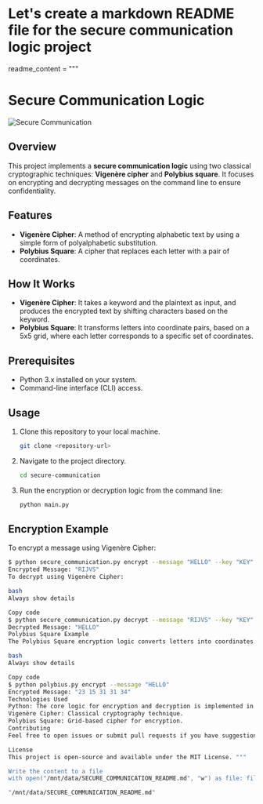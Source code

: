 # Let's create a markdown README file for the secure communication logic project
readme_content = """
# Secure Communication Logic

![Secure Communication](https://cdn.discordapp.com/attachments/1055888285345513542/1292728448447676457/WhatsApp_Image_2024-10-07_at_00.19.21.jpeg?ex=6704caaf&is=6703792f&hm=d09ddb18a0e3c9c9c9b5b5f226a7959b679367bc3dd970abea532d022dbf2c4b&)

## Overview
This project implements a **secure communication logic** using two classical cryptographic techniques: **Vigenère cipher** and **Polybius square**. It focuses on encrypting and decrypting messages on the command line to ensure confidentiality.

## Features
- **Vigenère Cipher**: A method of encrypting alphabetic text by using a simple form of polyalphabetic substitution.
- **Polybius Square**: A cipher that replaces each letter with a pair of coordinates.

## How It Works
- **Vigenère Cipher**: It takes a keyword and the plaintext as input, and produces the encrypted text by shifting characters based on the keyword.
- **Polybius Square**: It transforms letters into coordinate pairs, based on a 5x5 grid, where each letter corresponds to a specific set of coordinates.

## Prerequisites
- Python 3.x installed on your system.
- Command-line interface (CLI) access.

## Usage
1. Clone this repository to your local machine.
    ```bash
    git clone <repository-url>
    ```
2. Navigate to the project directory.
    ```bash
    cd secure-communication
    ```
3. Run the encryption or decryption logic from the command line:
    ```bash
    python main.py
    ```

## Encryption Example
To encrypt a message using Vigenère Cipher:
```bash
$ python secure_communication.py encrypt --message "HELLO" --key "KEY"
Encrypted Message: "RIJVS"
To decrypt using Vigenère Cipher:

bash
Always show details

Copy code
$ python secure_communication.py decrypt --message "RIJVS" --key "KEY"
Decrypted Message: "HELLO"
Polybius Square Example
The Polybius Square encryption logic converts letters into coordinates. For example:

bash
Always show details

Copy code
$ python polybius.py encrypt --message "HELLO"
Encrypted Message: "23 15 31 31 34"
Technologies Used
Python: The core logic for encryption and decryption is implemented in Python.
Vigenère Cipher: Classical cryptography technique.
Polybius Square: Grid-based cipher for encryption.
Contributing
Feel free to open issues or submit pull requests if you have suggestions or improvements.

License
This project is open-source and available under the MIT License. """

Write the content to a file
with open("/mnt/data/SECURE_COMMUNICATION_README.md", "w") as file: file.write(readme_content)

"/mnt/data/SECURE_COMMUNICATION_README.md"

